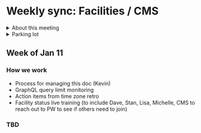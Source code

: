 # Weekly sync: Facilities / CMS

<details><summary>About this meeting</summary>

- Fridays 10am ET 
- Meeting owner: Clarence Maeng
- Facilitator: Kevin Walsh
- Standing agenda: 
  - Product by product, including CMS backlog review 
  - How we work
  - etc.
  
</details>

<details><summary>Parking lot</summary>

</details>
  

## Week of Jan 11

### How we work

- Process for managing this doc (Kevin)
- GraphQL query limit monitoring
- Action items from time zone retro
- Facility status live training (to include Dave, Stan, Lisa, Michelle, CMS to reach out to PW to see if others need to join)

### TBD
